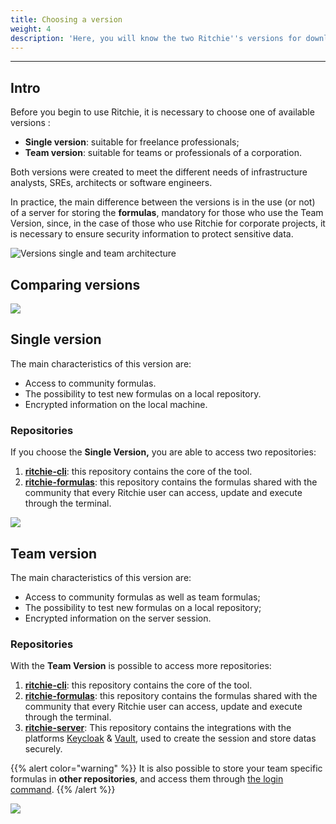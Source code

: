 ```yaml
---
title: Choosing a version
weight: 4
description: 'Here, you will know the two Ritchie''s versions for download.'
---
```


---

## Intro

Before you begin to use Ritchie, it is necessary to choose one of available versions :

* **Single version**: suitable for freelance professionals;
* **Team version**: suitable for teams or professionals of a corporation.

Both versions were created to meet the different needs of infrastructure analysts, SREs, architects or software engineers.

In practice, the main difference between the versions is in the use \(or not\) of a server for storing the **formulas**, mandatory for those who use the Team Version, since, in the case of those who use Ritchie for corporate projects, it is necessary to ensure security information to protect sensitive data.

![Versions single and team architecture ](/shared/team-and-single.png)

## **Comparing versions**

![](/shared/captura_de_tela_2020-06-09_as_09.55.22.png)

## **Single version**

The main characteristics of this version are:

* Access to community formulas.
* The possibility to test new formulas on a local repository.
* Encrypted information on the local machine.

### Repositories

If you choose the **Single Version,** you are able to access two repositories:

1. [**ritchie-cli**](https://github.com/ZupIT/ritchie-cli): this repository contains the core of the tool.
2. [**ritchie-formulas**](https://github.com/ZupIT/ritchie-formulas): this repository contains the formulas shared with the community that every Ritchie user can access, update and execute through the terminal.



![](/shared/single-ritchie.png)

## Team version

The main characteristics of this version are:

* Access to community formulas as well as team formulas;
* The possibility to test new formulas on a local repository;
* Encrypted information on the server session.

### Repositories

With the **Team Version** is possible to access more repositories:

1. [**ritchie-cli**](https://github.com/ZupIT/ritchie-cli): this repository contains the core of the tool.
2. [**ritchie-formulas**](https://github.com/ZupIT/ritchie-formulas): this repository contains the formulas shared with the community that every Ritchie user can access, update and execute through the terminal.
3. [**ritchie-server**](https://github.com/ZupIT/ritchie-server): This repository contains the integrations with the platforms [Keycloak](https://www.keycloak.org/) & [Vault](https://www.vaultproject.io/), used to create the session and store datas securely.

{{% alert color="warning" %}}
It is also possible to store your team specific formulas in **other repositories**, and access them through [the login command](https://docs.ritchiecli.io/software-architecture-1/security#login-command).
{{% /alert %}}

![](/shared/team-ritchie-white.png)
